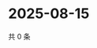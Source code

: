 # 2025-08-15

共 0 条

<!-- BEGIN ZHIHUVIDEO -->
<!-- 最后更新时间 Fri Aug 15 2025 06:11:22 GMT+0800 (China Standard Time) -->

<!-- END ZHIHUVIDEO -->
